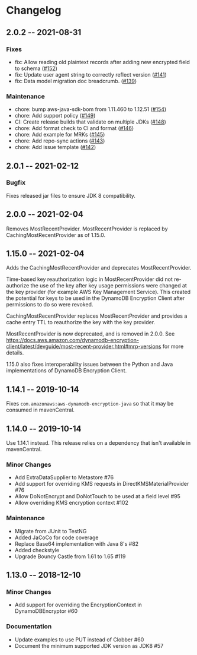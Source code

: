 # Changelog
## 2.0.2 -- 2021-08-31
### Fixes
* fix: Allow reading old plaintext records after adding new encrypted field to schema
([#152](https://github.com/aws/aws-dynamodb-encryption-java/pull/152))
* fix: Update user agent string to correctly reflect version
([#141](https://github.com/aws/aws-dynamodb-encryption-java/pull/141))
* fix: Data model migration doc breadcrumb.
([#139](https://github.com/aws/aws-dynamodb-encryption-java/pull/139))

### Maintenance
* chore: bump aws-java-sdk-bom from 1.11.460 to 1.12.51
([#154](https://github.com/aws/aws-dynamodb-encryption-java/pull/154))
* chore: Add support policy
([#149](https://github.com/aws/aws-dynamodb-encryption-java/pull/149))
* CI: Create release builds that validate on multiple JDKs
([#148](https://github.com/aws/aws-dynamodb-encryption-java/pull/148))
* chore: Add format check to CI and format
([#146](https://github.com/aws/aws-dynamodb-encryption-java/pull/146))
* chore: Add example for MRKs
([#145](https://github.com/aws/aws-dynamodb-encryption-java/pull/145))
* chore: Add repo-sync actions
([#143](https://github.com/aws/aws-dynamodb-encryption-java/pull/143))
* chore: Add issue template
([#142](https://github.com/aws/aws-dynamodb-encryption-java/pull/142))

## 2.0.1 -- 2021-02-12
### Bugfix
Fixes released jar files to ensure JDK 8 compatibility.

## 2.0.0 -- 2021-02-04
Removes MostRecentProvider.
MostRecentProvider is replaced by CachingMostRecentProvider as of 1.15.0.

## 1.15.0 -- 2021-02-04
Adds the CachingMostRecentProvider and deprecates MostRecentProvider.

Time-based key reauthorization logic in MostRecentProvider did not re-authorize the use of the key
after key usage permissions were changed at the key provider
(for example AWS Key Management Service).
This created the potential for keys to be used in the DynamoDB Encryption Client after permissions
to do so were revoked.

CachingMostRecentProvider replaces MostRecentProvider and provides a cache entry TTL to reauthorize
the key with the key provider.

MostRecentProvider is now deprecated, and is removed in 2.0.0.
See https://docs.aws.amazon.com/dynamodb-encryption-client/latest/devguide/most-recent-provider.html#mrp-versions for more details.

1.15.0 also fixes interoperability issues between the Python and Java implementations of DynamoDB Encryption Client.

## 1.14.1 -- 2019-10-14
Fixes `com.amazonaws:aws-dynamodb-encryption-java` so that it may be consumed
in mavenCentral.
## 1.14.0 -- 2019-10-14
Use 1.14.1 instead. This release relies on a dependency that isn't
available in mavenCentral.

### Minor Changes
* Add ExtraDataSupplier to Metastore #76
* Add support for overriding KMS requests in DirectKMSMaterialProvider #76
* Allow DoNotEncrypt and DoNotTouch to be used at a field level #95
* Allow overriding KMS encryption context #102

### Maintenance
* Migrate from JUnit to TestNG
* Added JaCoCo for code coverage
* Replace Base64 implementation with Java 8's #82
* Added checkstyle
* Upgrade Bouncy Castle from 1.61 to 1.65 #119



## 1.13.0 -- 2018-12-10

### Minor Changes

* Add support for overriding the EncryptionContext in DynamoDBEncryptor #60

### Documentation

* Update examples to use PUT instead of Clobber #60
* Document the minimum supported JDK version as JDK8 #57
